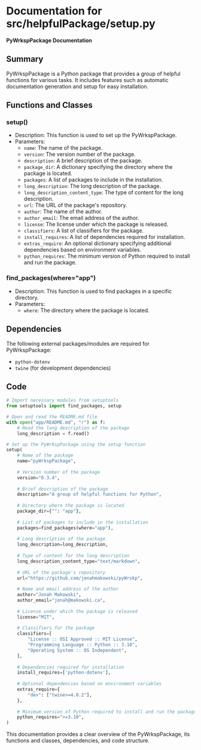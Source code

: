 # Documentation for src/helpfulPackage/setup.py

**PyWrkspPackage Documentation**

**Summary**
------------

PyWrkspPackage is a Python package that provides a group of helpful functions for various tasks. It includes features such as automatic documentation generation and setup for easy installation.

**Functions and Classes**
------------------------

### setup()

*   Description: This function is used to set up the PyWrkspPackage.
*   Parameters:
    *   `name`: The name of the package.
    *   `version`: The version number of the package.
    *   `description`: A brief description of the package.
    *   `package_dir`: A dictionary specifying the directory where the package is located.
    *   `packages`: A list of packages to include in the installation.
    *   `long_description`: The long description of the package.
    *   `long_description_content_type`: The type of content for the long description.
    *   `url`: The URL of the package's repository.
    *   `author`: The name of the author.
    *   `author_email`: The email address of the author.
    *   `license`: The license under which the package is released.
    *   `classifiers`: A list of classifiers for the package.
    *   `install_requires`: A list of dependencies required for installation.
    *   `extras_require`: An optional dictionary specifying additional dependencies based on environment variables.
    *   `python_requires`: The minimum version of Python required to install and run the package.

### find_packages(where="app")

*   Description: This function is used to find packages in a specific directory.
*   Parameters:
    *   `where`: The directory where the package is located.

**Dependencies**
---------------

The following external packages/modules are required for PyWrkspPackage:

*   `python-dotenv`
*   `twine` (for development dependencies)

**Code**
------

```python
# Import necessary modules from setuptools
from setuptools import find_packages, setup

# Open and read the README.md file
with open("app/README.md", "r") as f:
    # Read the long description of the package
    long_description = f.read()

# Set up the PyWrkspPackage using the setup function
setup(
    # Name of the package
    name="pyWrkspPackage",
    
    # Version number of the package
    version="0.3.4",
    
    # Brief description of the package
    description="A group of helpful functions for Python",
    
    # Directory where the package is located
    package_dir={"": "app"},
    
    # List of packages to include in the installation
    packages=find_packages(where="app"),
    
    # Long description of the package
    long_description=long_description,
    
    # Type of content for the long description
    long_description_content_type="text/markdown",
    
    # URL of the package's repository
    url="https://github.com/jonahmakowski/pyWrskp",
    
    # Name and email address of the author
    author="Jonah Makowski",
    author_email="jonah@makowski.ca",
    
    # License under which the package is released
    license="MIT",
    
    # Classifiers for the package
    classifiers=[
        "License :: OSI Approved :: MIT License",
        "Programming Language :: Python :: 3.10",
        "Operating System :: OS Independent",
    ],
    
    # Dependencies required for installation
    install_requires=['python-dotenv'],
    
    # Optional dependencies based on environment variables
    extras_require={
        "dev": ["twine>=4.0.2"],
    },
    
    # Minimum version of Python required to install and run the package
    python_requires=">=3.10",
)
```

This documentation provides a clear overview of the PyWrkspPackage, its functions and classes, dependencies, and code structure.